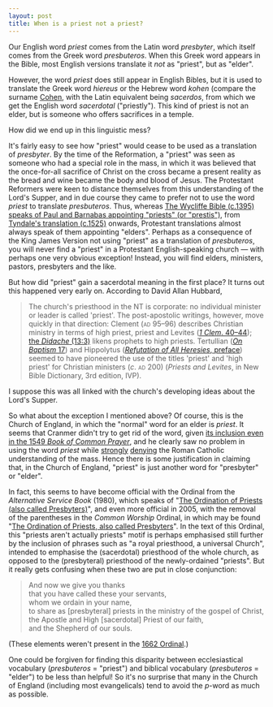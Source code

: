 ```yaml
---
layout: post
title: When is a priest not a priest?
---
```

Our English word _priest_ comes from the Latin word _presbyter_, which itself comes from the Greek word _presbuteros_. When this Greek word appears in the Bible, most English versions translate it _not_ as "priest", but as "elder".

However, the word _priest_ does still appear in English Bibles, but it is used to translate the Greek word _hiereus_ or the Hebrew word _kohen_ (compare the surname [Cohen](http://en.wikipedia.org/wiki/Cohen_(surname)), with the Latin equivalent being _sacerdos_, from which we get the English word _sacerdotal_ ("priestly"). This kind of priest is not an elder, but is someone who offers sacrifices in a temple.

How did we end up in this linguistic mess?

It's fairly easy to see how "priest" would cease to be used as a translation of _presbyter_. By the time of the Reformation, a "priest" was seen as someone who had a special role in the mass, in which it was believed that the once-for-all sacrifice of Christ on the cross became a present reality as the bread and wine became the body and blood of Jesus. The Protestant Reformers were keen to distance themselves from this understanding of the Lord's Supper, and in due course they came to prefer not to use the word _priest_ to translate _presbuteros_. Thus, whereas [The Wycliffe Bible (c.1395) speaks of Paul and Barnabas appointing "priests" (or "prestis")](http://www.studylight.org/desk/index.cgi?q1=Acts+14:23&t1=en_wyc), from [Tyndale's translation (c.1525)](http://www.studylight.org/desk/index.cgi?q1=Acts+14:23&t1=en_tyn) onwards, Protestant translations almost always speak of them appointing "elders". Perhaps as a consequence of the King James Version not using "priest" as a translation of _presbuteros_, you will never find a "priest" in a Protestant English-speaking church — with perhaps one very obvious exception! Instead, you will find elders, ministers, pastors, presbyters and the like.

But how did "priest" gain a sacerdotal meaning in the first place? It turns out this happened very early on. According to David Allan Hubbard,

> The church's priesthood in the NT is corporate: no individual minister or leader is called 'priest'. The post-apostolic writings, however, move quickly in that direction: Clement (<span style="font-variant: small-caps">ad</span> 95–96) describes Christian ministry in terms of high priest, priest and Levites ([_1 Clem_. 40–44](http://www.ccel.org/ccel/schaff/anf01.ii.ii.xl.html)); [the _Didache_ (13:3)](http://www.ccel.org/ccel/richardson/fathers.viii.i.iii.html#viii.i.iii-p49) likens prophets to high priests. Tertullian ([_On Baptism_ 17](http://www.ccel.org/ccel/schaff/anf03.vi.iii.xvii.html)) and Hippolytus ([_Refutation of All Heresies_, preface](http://www.ccel.org/ccel/schaff/anf05.iii.iii.i.ii.html)) seemed to have pioneered the use of the titles 'priest' and 'high priest' for Christian ministers (_c_. <span style="font-variant: small-caps">ad</span> 200) (_Priests and Levites_, in New Bible Dictionary, 3rd edition, IVP).

I suppose this was all linked with the church's developing ideas about the Lord's Supper.

So what about the exception I mentioned above? Of course, this is the Church of England, in which the "normal" word for an elder is _priest_. It seems that Cranmer didn't try to get rid of the word, given [its inclusion even in the 1549 _Book of Common Prayer_](https://www.google.co.uk/search?q=site%3Ahttp%3A%2F%2Fjustus.anglican.org%2Fresources%2Fbcp%2F1549%2F+priest), and he clearly saw no problem in using the word _priest_ while [strongly](http://www.churchofengland.org/prayer-worship/worship/book-of-common-prayer/articles-of-religion.aspx#XXVIII) [denying](http://www.churchofengland.org/prayer-worship/worship/book-of-common-prayer/articles-of-religion.aspx#XXXI) the Roman Catholic understanding of the mass. Hence there is some justification in claiming that, in the Church of England, "priest" is just another word for "presbyter" or "elder".

In fact, this seems to have become official with the Ordinal from the _Alternative Service Book_ (1980), which speaks of "[The Ordination of Priests (also called Presbyters)](http://justus.anglican.org/~ss/commonworship/other/ordinal/priests.html)", and even more official in 2005, with the removal of the parentheses in the _Common Worship_ Ordinal, in which may be found "[The Ordination of Priests, also called Presbyters](http://www.churchofengland.org/prayer-worship/worship/texts/ordinal/priests.aspx)". In the text of this Ordinal, this "priests aren't actually priests" motif is perhaps emphasised still further by the inclusion of phrases such as "a royal priesthood, a universal Church", intended to emphasise the (sacerdotal) priesthood of the whole church, as opposed to the (presbyteral) priesthood of the newly-ordained "priests". But it really gets confusing when these two are put in close conjunction:

> And now we give you thanks<br />
> that you have called these your servants,<br />
> whom we ordain in your name,<br />
> to share as [presbyteral] priests in the ministry of the gospel of Christ,<br />
> the Apostle and High [sacerdotal] Priest of our faith,<br />
> and the Shepherd of our souls.

(These elements weren't present in the [1662 Ordinal](http://www.churchofengland.org/prayer-worship/worship/book-of-common-prayer/the-form-and-manner-of-making,-ordaining-and-consecrating-of-bishops,-priests-and-deacons/the-ordering-of-priests.aspx).)

One could be forgiven for finding this disparity between ecclesiastical vocabulary (_presbuteros_ = "priest") and biblical vocabulary (_presbuteros_ = "elder") to be less than helpful! So it's no surprise that many in the Church of England (including most evangelicals) tend to avoid the _p_-word as much as possible.